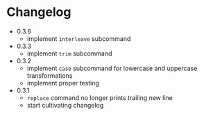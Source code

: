# Changelog

- 0.3.6
    - implement `interleave` subcommand
- 0.3.3
    - implement `trim` subcommand
- 0.3.2
    - implement `case` subcommand for lowercase and uppercase transformations
    - implement proper testing
- 0.3.1
    - `replace` command no longer prints trailing new line
    - start cultivating changelog

